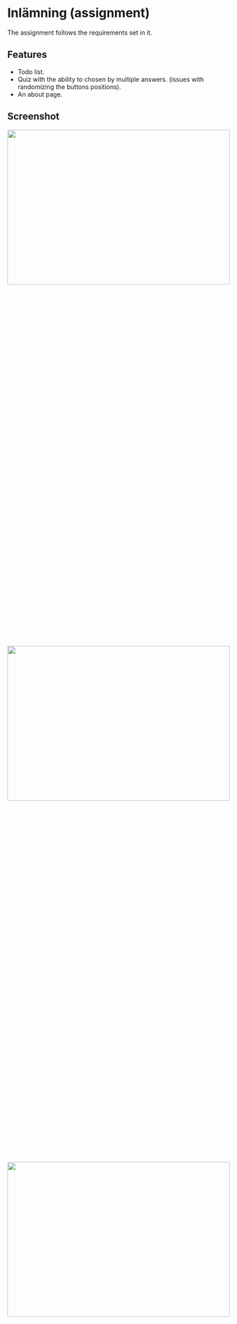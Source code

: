 # Inlämning (assignment)

The assignment follows the requirements set in it.

## Features

- Todo list.
- Quiz with the ability to chosen by multiple answers. (issues with randomizing the buttons positions).
- An about page.

## Screenshot
<img src="../public/screen/1.png"  width="100%" height="30%">
<img src="../public/screen/2.png"  width="100%" height="30%">
<img src="../public/screen/3.png"  width="100%" height="30%">
